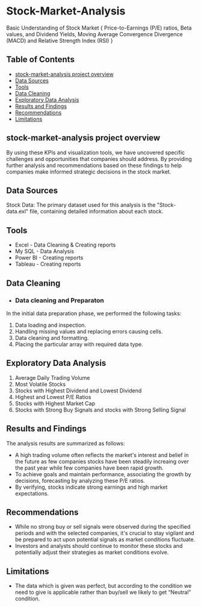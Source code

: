 # Stock-Market-Analysis
Basic Understanding of Stock Market { Price-to-Earnings (P/E) ratios, Beta values, and Dividend Yields, Moving Average Convergence Divergence (MACD) and Relative Strength Index (RSI) }

## Table of Contents

- [stock-market-analysis project overview](#stock-market-analysis-project-overview)
- [Data Sources](#data-sources)
- [Tools](#tools)
- [Data Cleaning](#data-cleaning)
- [Exploratory Data Analysis](#exploratory-data-analysis)
- [Results and Findings](#results-and-findings)
- [Recommendations](#recommendations)
- [Limitations](#limitations)

## stock-market-analysis project overview

By using these KPIs and visualization tools, we have uncovered specific challenges and opportunities that companies should address. By providing further analysis and recommendations based on these findings to help companies make informed strategic decisions in the stock market.

## Data Sources

Stock Data: The primary dataset used for this analysis is the "Stock-data.exl" file, containing detailed information about each stock.

## Tools

- Excel - Data Cleaning & Creating reports
- My SQL - Data Analysis
- Power BI - Creating reports
- Tableau - Creating reports

## Data Cleaning
 - ### Data cleaning and Preparaton

In the initial data preparation phase, we performed the following tasks:
1. Data loading and inspection.
2. Handling missing values and replacing errors causing cells.
3. Data cleaning and formatting.
4. Placing the particular array with required data type.

## Exploratory Data Analysis

1. Average Daily Trading Volume
2. Most Volatile Stocks
3. Stocks with Highest Dividend and Lowest Dividend
4. Highest and Lowest P/E Ratios
5. Stocks with Highest Market Cap
6. Stocks with Strong Buy Signals and stocks with Strong Selling Signal

## Results and Findings

The analysis results are summarized as follows:

- A high trading volume often reflects the market's interest and belief in the future as few companies stocks have been steadily increaing over the past year while few companies have been rapid growth.
- To achieve goals and maintain performance, associating the growth by decisions, forecasting by analyzing these P/E ratios.
- By verifying, stocks indicate strong earnings and high market expectations.

## Recommendations

- While no strong buy or sell signals were observed during the specified periods and with the selected companies, it's crucial to stay vigilant and be prepared to act upon potential signals as market conditions 
  fluctuate.
- Investors and analysts should continue to monitor these stocks and potentially adjust their strategies as market conditions evolve.

## Limitations

- The data which is given was perfect, but according to the condition we need to give is applicable rather than buy/sell we likely to get “Neutral” condition.









